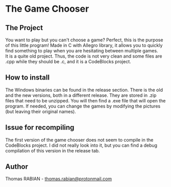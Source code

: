 # The Game Chooser

## The Project

You want to play but you can't choose a game? Perfect, this is the purpose of this little program! Made in C with Allegro library, it allows you to quickly find something to play when you are hesitating between multiple games.\
It is a quite old project. Thus, the code is not very clean and some files are .cpp while they should be .c, and it is a CodeBlocks project.

## How to install

The Windows binaries can be found in the release section. There is the old and the new versions, both in a different release. They are stored in .zip files that need to be unzipped. You will then find a .exe file that will open the program. If needed, you can change the games by modifying the pictures (but leaving their original names).

## Issue for recompiling

The first version of the game chooser does not seem to compile in the CodeBlocks project. I did not really look into it, but you can find a debug compilation of this version in the release tab.

## Author 

Thomas RABIAN - thomas.rabian@protonmail.com
